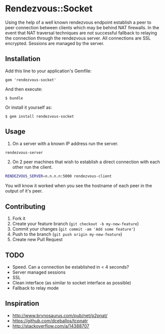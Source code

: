 # Rendezvous::Socket

Using the help of a well known rendezvous endpoint establish a peer to
peer connection between clients which may be behind NAT firewalls. In
the event that NAT traversal techniques are not successful fallback to
relaying the connection through the rendezvous server. All connections
are SSL encrypted. Sessions are managed by the server.

## Installation

Add this line to your application's Gemfile:

    gem 'rendezvous-socket'

And then execute:

    $ bundle

Or install it yourself as:

    $ gem install rendezvous-socket

## Usage

1. On a server with a known IP address run the server.

  ```bash
  rendezvous-server
  ```
2. On 2 peer machines that wish to establish a direct connection with each other run the client.

  ```bash
  RENDEZVOUS_SERVER=n.n.n.n:5000 rendezvous-client
  ```

You will know it worked when you see the hostname of each peer in the
output of it's peer.

## Contributing

1. Fork it
2. Create your feature branch (`git checkout -b my-new-feature`)
3. Commit your changes (`git commit -am 'Add some feature'`)
4. Push to the branch (`git push origin my-new-feature`)
5. Create new Pull Request

## TODO

* Speed. Can a connection be established in < 4 seconds?
* Server managed sessions
* SSL
* Clean interface (as similar to socket interface as possible)
* Fallback to relay mode

## Inspiration

* http://www.brynosaurus.com/pub/net/p2pnat/
* https://github.com/dceballos/tcpnatr
* http://stackoverflow.com/a/14388707
